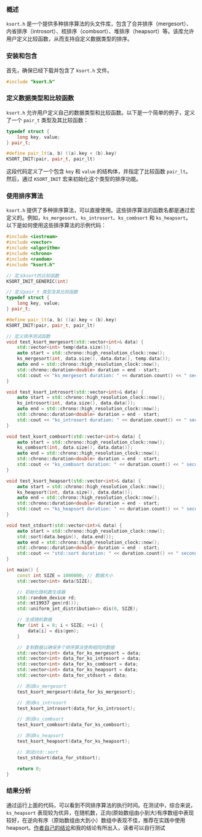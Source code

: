 
### 概述
`ksort.h` 是一个提供多种排序算法的头文件库，包含了合并排序（mergesort）、内省排序（introsort）、梳排序（combsort）、堆排序（heapsort）等。该库允许用户定义比较函数，从而支持自定义数据类型的排序。

### 安装和包含
首先，确保已经下载并包含了 `ksort.h` 文件。
```cpp
#include "ksort.h"
```

### 定义数据类型和比较函数
`ksort.h` 允许用户定义自己的数据类型和比较函数。以下是一个简单的例子，定义了一个 `pair_t` 类型及其比较函数：
```cpp
typedef struct {
    long key, value;
} pair_t;

#define pair_lt(a, b) ((a).key < (b).key)
KSORT_INIT(pair, pair_t, pair_lt)
```
这段代码定义了一个包含 `key` 和 `value` 的结构体，并指定了比较函数 `pair_lt`。然后，通过 `KSORT_INIT` 宏来初始化这个类型的排序功能。

### 使用排序算法
`ksort.h` 提供了多种排序算法，可以直接使用。这些排序算法的函数名都是通过宏定义的。例如，`ks_mergesort`、`ks_introsort`、`ks_combsort` 和 `ks_heapsort`。以下是如何使用这些排序算法的示例代码：

```cpp
#include <iostream>
#include <vector>
#include <algorithm>
#include <chrono>
#include <random>
#include "ksort.h"

// 定义ksort的比较函数
KSORT_INIT_GENERIC(int)

// 定义pair_t 类型及其比较函数
typedef struct {
    long key, value;
} pair_t;

#define pair_lt(a, b) ((a).key < (b).key)
KSORT_INIT(pair, pair_t, pair_lt)

// 定义排序测试函数
void test_ksort_mergesort(std::vector<int>& data) {
    std::vector<int> temp(data.size());
    auto start = std::chrono::high_resolution_clock::now();
    ks_mergesort(int, data.size(), data.data(), temp.data());
    auto end = std::chrono::high_resolution_clock::now();
    std::chrono::duration<double> duration = end - start;
    std::cout << "ks_mergesort duration: " << duration.count() << " seconds" << std::endl;
}

void test_ksort_introsort(std::vector<int>& data) {
    auto start = std::chrono::high_resolution_clock::now();
    ks_introsort(int, data.size(), data.data());
    auto end = std::chrono::high_resolution_clock::now();
    std::chrono::duration<double> duration = end - start;
    std::cout << "ks_introsort duration: " << duration.count() << " seconds" << std::endl;
}

void test_ksort_combsort(std::vector<int>& data) {
    auto start = std::chrono::high_resolution_clock::now();
    ks_combsort(int, data.size(), data.data());
    auto end = std::chrono::high_resolution_clock::now();
    std::chrono::duration<double> duration = end - start;
    std::cout << "ks_combsort duration: " << duration.count() << " seconds" << std::endl;
}

void test_ksort_heapsort(std::vector<int>& data) {
    auto start = std::chrono::high_resolution_clock::now();
    ks_heapsort(int, data.size(), data.data());
    auto end = std::chrono::high_resolution_clock::now();
    std::chrono::duration<double> duration = end - start;
    std::cout << "ks_heapsort duration: " << duration.count() << " seconds" << std::endl;
}

void test_stdsort(std::vector<int>& data) {
    auto start = std::chrono::high_resolution_clock::now();
    std::sort(data.begin(), data.end());
    auto end = std::chrono::high_resolution_clock::now();
    std::chrono::duration<double> duration = end - start;
    std::cout << "std::sort duration: " << duration.count() << " seconds" << std::endl;
}

int main() {
    const int SIZE = 1000000; // 数据大小
    std::vector<int> data(SIZE);

    // 初始化随机数生成器
    std::random_device rd;
    std::mt19937 gen(rd());
    std::uniform_int_distribution<> dis(0, SIZE);

    // 生成随机数据
    for (int i = 0; i < SIZE; ++i) {
        data[i] = dis(gen);
    }

    // 复制数据以确保多个排序算法使用相同的数据
    std::vector<int> data_for_ks_mergesort = data;
    std::vector<int> data_for_ks_introsort = data;
    std::vector<int> data_for_ks_combsort = data;
    std::vector<int> data_for_ks_heapsort = data;
    std::vector<int> data_for_stdsort = data;

    // 测试ks_mergesort
    test_ksort_mergesort(data_for_ks_mergesort);

    // 测试ks_introsort
    test_ksort_introsort(data_for_ks_introsort);

    // 测试ks_combsort
    test_ksort_combsort(data_for_ks_combsort);

    // 测试ks_heapsort
    test_ksort_heapsort(data_for_ks_heapsort);

    // 测试std::sort
    test_stdsort(data_for_stdsort);

    return 0;
}
```

### 结果分析
通过运行上面的代码，可以看到不同排序算法的执行时间。在测试中，综合来说，`ks_heapsort` 表现较为优异，在随机数，正向(原始数组由小到大)有序数组中表现较好，在逆向有序（原始数组由大到小）数组中表现不佳，推荐在实践中使用heapsort。[作者自己的结论](https://attractivechaos.wordpress.com/2008/08/28/comparison-of-internal-sorting-algorithms/)和我的结论有所出入，读者可以自行测试

